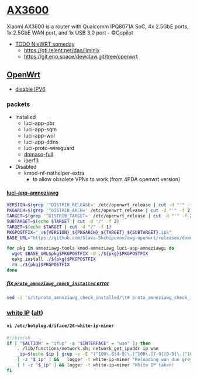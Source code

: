 # [AX3600](../README.md)

Xiaomi AX3600 is a router with Qualcomm IPQ8071A SoC, 4x 2.5GbE ports, 1x 2.5GbE WAN port, and 1x USB 3.0 port - ©️Copilot

- [TODO NixWRT someday](https://wiki.nixos.org/wiki/Networking_working_group)
  - <https://gti.telent.net/dan/liminix>
  - <https://git.eno.space/dewclaw.git/tree/openwrt>

## [OpenWrt](https://openwrt.org/toh/xiaomi/ax3600)

- [disable IPV6](https://3os.org/infrastructure/openwrt/disable-ipv6/)

### packets

- Installed
  - luci-app-pbr
  - luci-app-sqm
  - luci-app-wol
  - luci-app-ddns
  - luci-proto-wireguard
  - [dnmasq-full](https://docs.openwrt.melmac.ca/pbr/#Howtoinstalldnsmasq-full)
  - iperf3
- Disabled
  - kmod-nf-nathelper-extra
    - to allow obsolete VPNs to work (from 4PDA openwrt version)

#### [luci-app-amneziawg](https://github.com/openwrt-xiaomi/awg-openwrt/wiki/AmneziaWG-installing#установка-amneziawg-на-openwrt-устройстве)

```sh
VERSION=$(grep '^DISTRIB_RELEASE=' /etc/openwrt_release | cut -d "'" -f 2)
PKGARCH=$(grep '^DISTRIB_ARCH=' /etc/openwrt_release | cut -d "'" -f 2)
TARGET=$(grep '^DISTRIB_TARGET=' /etc/openwrt_release | cut -d "'" -f 2)
SUBTARGET=$(echo $TARGET | cut -d "/" -f 2)
TARGET=$(echo $TARGET | cut -d "/" -f 1)
PKGPOSTFIX="_v${VERSION}_${PKGARCH}_${TARGET}_${SUBTARGET}.ipk"
BASE_URL="https://github.com/Slava-Shchipunov/awg-openwrt/releases/download/v${VERSION}/"

for pkg in amneziawg-tools kmod-amneziawg luci-app-amneziawg; do
  wget $BASE_URL$pkg$PKGPOSTFIX -O ./${pkg}$PKGPOSTFIX
  opkg install ./${pkg}$PKGPOSTFIX
  rm ./${pkg}$PKGPOSTFIX
done
```

##### [fix `proto_amneziawg_check_installed` error](https://github.com/amnezia-vpn/amneziawg-openwrt/issues/7)

```sh
sed -i 's/\tproto_amneziawg_check_installed/\t# proto_amneziawg_check_installed/g' /overlay/upper/lib/netifd/proto/amneziawg.sh
```

### [white IP](https://4pda.to/forum/index.php?s=&showtopic=1013678&view=findpost&p=109028697) ([alt](https://habr.com/ru/sandbox/99949/))

#### `vi /etc/hotplug.d/iface/26-white-ip-miner`

```sh
#!/bin/sh
if [ "$ACTION" = "ifup" -a "$INTERFACE" = "wan" ]; then
    . /lib/functions/network.sh; network_get_ipaddr ip wan
    _ip=$(echo $ip | grep -v -E "(^100\.6[4-9]\.|^100\.[7-9][0-9]\.|^100\.1[0-1][0-9]\.|^100\.12[0-7]\.)")
    [ -z "$_ip" ] &&   logger -t white-ip-miner "Reloading wan due grey IP - $ip" && ifup wan
    [ ! -z "$_ip" ] && logger -t white-ip-miner "White IP taken!           - $ip"
fi
```
